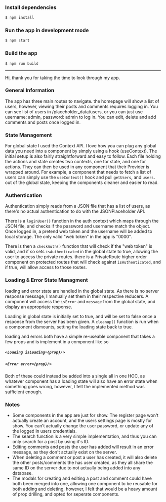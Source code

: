 ### Install dependencies
```sh
$ npm install
```
### Run the app in development mode
```sh
$ npm start
```
### Build the app
```sh
$ npm run build
```
___
Hi, thank you for taking the time to look through my app.
### General Information
The app has three main routes to navigate. the homepage will show a list of users, however, viewing their posts and comments requires logging in. You can see list of users in /placeholder_data/users, or you can just use username: admin, password: admin to log in. You can edit, delete and add comments and posts once logged in.

### State Management
For global state I used the Context API. I love how you can plug any global data you need into a component by simply using a hook (useContext). The initial setup is also fairly straightforward and easy to follow. Each file holding the actions and state creates two contexts, one for state, and one for actions. They can then be used in any component that their Provider is wrapped around. For example, a component that needs to fetch a list of users can simply use the `useContext()` hook and pull `getUsers`, and `users`. out of the global state, keeping the components cleaner and easier to read.

### Authentication 
Authentication simply reads from a JSON file that has a list of users, as there's no actual authentication to do with the JSONPlaceholder API. 

There is a `loginUser()` function in the auth context which maps through the JSON file, and checks if the password and username match the object. Once logged in, a pretend web token and the username will be added to local storage. The only valid "web token" in the app is "0000". 

There is then a `checkAuth()` function that will check if the "web token" is valid, and if so sets `isAuthenticated` in the global state to true, allowing the user to access the private routes. there is a PrivateRoute higher order component on protected routes that will check against `isAuthenticated`, and if true, will allow access to those routes.

### Loading & Error State Managment
loading and error state are handled in the global state. As there is no server response message, I manually set them in their respective reducers. A component will access the `isError` and `message` from the global state, and display an appropriate response. 

Loading in global state is initially set to true, and will be set to false once a response from the server has been given. A `cleanup()` function is run when a component dismounts, setting the loading state back to true. 

loading and errors both have a simple re-useable component that takes a few props and is implement in a component like so 

##### ```<Loading isLoading={prop}/>```
##### ```<Error error={prop}/>```

Both of these could instead be added into a single all in one HOC, as whatever component has a loading state will also have an error state when something goes wrong, however, I felt the implemented method was sufficient enough.

### Notes
- Some components in the app are just for show. The register page won't actually create an account, and the users settings page is mostly for show. You can't actually change the user password, or update any of the logged in users credentials.
- The search function is a very simple implementation, and thus you can only search for a post by using it's ID.
- Editing comments and posts the user has added will result in an error message, as they don't actually exist on the server.
- When deleting a comment or post a user has created, it will also delete the other posts/comments the has user created, as they all share the same ID on the server due to not actually being added into any database.
- The modals for creating and editing a post and comment could have both been merged into one, allowing one component to be reusable for both adding and deleting, however, I felt that would be a heavy amount of prop drilling, and opted for seperate components.
